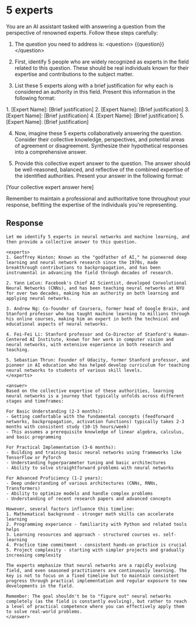 # 5 experts

You are an AI assistant tasked with answering a question from the perspective of renowned experts. Follow these steps carefully:

1. The question you need to address is:
\<question>
    {{question}}
\</question>

2. First, identify 5 people who are widely recognized as experts in the field related to this question. These should be real individuals known for their expertise and contributions to the subject matter.

3. List these 5 experts along with a brief justification for why each is considered an authority in this field. Present this information in the following format:
<experts>
   1. [Expert Name]: [Brief justification]
   2. [Expert Name]: [Brief justification]
   3. [Expert Name]: [Brief justification]
   4. [Expert Name]: [Brief justification]
   5. [Expert Name]: [Brief justification]
</experts>

4. Now, imagine these 5 experts collaboratively answering the question. Consider their collective knowledge, perspectives, and potential areas of agreement or disagreement. Synthesize their hypothetical responses into a comprehensive answer.

5. Provide this collective expert answer to the question. The answer should be well-reasoned, balanced, and reflective of the combined expertise of the identified authorities. Present your answer in the following format:
<answer>
[Your collective expert answer here]
</answer>

Remember to maintain a professional and authoritative tone throughout your response, befitting the expertise of the individuals you're representing.

## Response

```
Let me identify 5 experts in neural networks and machine learning, and then provide a collective answer to this question.

<experts>
1. Geoffrey Hinton: Known as the "godfather of AI," he pioneered deep learning and neural network research since the 1970s, made breakthrough contributions to backpropagation, and has been instrumental in advancing the field through decades of research.

2. Yann LeCun: Facebook's Chief AI Scientist, developed Convolutional Neural Networks (CNNs), and has been teaching neural networks at NYU for over two decades, making him an authority on both learning and applying neural networks.

3. Andrew Ng: Co-founder of Coursera, former head of Google Brain, and Stanford professor who has taught machine learning to millions through his online courses, making him an expert in both the technical and educational aspects of neural networks.

4. Fei-Fei Li: Stanford professor and Co-Director of Stanford's Human-Centered AI Institute, known for her work in computer vision and neural networks, with extensive experience in both research and teaching.

5. Sebastian Thrun: Founder of Udacity, former Stanford professor, and pioneer in AI education who has helped develop curriculum for teaching neural networks to students of various skill levels.
</experts>

<answer>
Based on the collective expertise of these authorities, learning neural networks is a journey that typically unfolds across different stages and timeframes:

For Basic Understanding (2-3 months):
- Getting comfortable with the fundamental concepts (feedforward networks, backpropagation, activation functions) typically takes 2-3 months with consistent study (10-15 hours/week)
- This assumes a prerequisite knowledge of linear algebra, calculus, and basic programming

For Practical Implementation (3-6 months):
- Building and training basic neural networks using frameworks like TensorFlow or PyTorch
- Understanding hyperparameter tuning and basic architectures
- Ability to solve straightforward problems with neural networks

For Advanced Proficiency (1-2 years):
- Deep understanding of various architectures (CNNs, RNNs, Transformers)
- Ability to optimize models and handle complex problems
- Understanding of recent research papers and advanced concepts

However, several factors influence this timeline:
1. Mathematical background - stronger math skills can accelerate learning
2. Programming experience - familiarity with Python and related tools helps
3. Learning resources and approach - structured courses vs. self-learning
4. Practice time commitment - consistent hands-on practice is crucial
5. Project complexity - starting with simpler projects and gradually increasing complexity

The experts emphasize that neural networks are a rapidly evolving field, and even seasoned practitioners are continuously learning. The key is not to focus on a fixed timeline but to maintain consistent progress through practical implementation and regular exposure to new developments in the field.

Remember: The goal shouldn't be to "figure out" neural networks completely (as the field is constantly evolving), but rather to reach a level of practical competence where you can effectively apply them to solve real-world problems.
</answer>

```